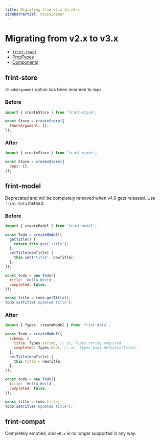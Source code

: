 ```yaml
---
title: Migrating from v2.x to v3.x
sidebarPartial: docsSidebar
---
```


# Migrating from v2.x to v3.x


<!-- MarkdownTOC depth=1 autolink=true bracket=round -->

- [`frint-react`](#frint-react)
- [PropTypes](#proptypes)
- [Components](#components)

<!-- /MarkdownTOC -->

## frint-store

`thunkArgument` option has been renamed to `deps`.

### Before

```js
import { createStore } from 'frint-store';

const Store = createStore({
  thunkArgument: {},
});
```

### After

```js
import { createStore } from 'frint-store';

const Store = createStore({
  deps: {},
});
```

## frint-model

Deprecated and will be completely removed when v4.0 gets released. Use `frint-data` instead.

### Before

```js
import { createModel } from 'frint-model';

const Todo = createModel({
  getTitle() {
    return this.get('title');
  },
  setTitle(newTitle) {
    this.set('title', newTitle);
  },
});

const todo = new Todo({
  title: 'Hello World',
  completed: false,
});

const title = todo.getTitle();
todo.setTitle('Updated title');
```

### After

```js
import { Types, createModel } from 'frint-data';

const Todo = createModel({
  schema: {
    title: Types.string, // or, Types.string.required
    completed: Types.bool, // or, Types.bool.defaults(false),
  },
  setTitle(newTitle) {
    this.title = newTitle;
  },
});

const todo = new Todo({
  title: 'Hello World',
  completed: false,
});

const title = todo.title;
todo.setTitle('Updated title');
```

## frint-compat

Completely emptied, and `v0.x` is no longer supported in any way.
